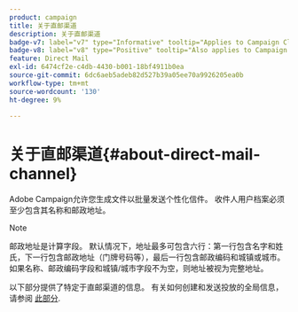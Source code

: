 ```yaml
---
product: campaign
title: 关于直邮渠道
description: 关于直邮渠道
badge-v7: label="v7" type="Informative" tooltip="Applies to Campaign Classic v7"
badge-v8: label="v8" type="Positive" tooltip="Also applies to Campaign v8"
feature: Direct Mail
exl-id: 6474cf2e-c4db-4430-b001-18bf4911b0ea
source-git-commit: 6dc6aeb5adeb82d527b39a05ee70a9926205ea0b
workflow-type: tm+mt
source-wordcount: '130'
ht-degree: 9%

---
```


# 关于直邮渠道{#about-direct-mail-channel}



Adobe Campaign允许您生成文件以批量发送个性化信件。 收件人用户档案必须至少包含其名称和邮政地址。

>[!NOTE]
>
>邮政地址是计算字段。 默认情况下，地址最多可包含六行：第一行包含名字和姓氏，下一行包含邮政地址（门牌号码等），最后一行包含邮政编码和城镇或城市。\
>如果名称、邮政编码字段和城镇/城市字段不为空，则地址被视为完整地址。

以下部分提供了特定于直邮渠道的信息。 有关如何创建和发送投放的全局信息，请参阅 [此部分](steps-about-delivery-creation-steps.md).
